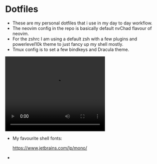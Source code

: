 # Dotfiles

* These are my personal dotfiles that i use in my day to day workflow.
* The neovim config in the repo is basically default nvChad flavour of neovim.
* For the zshrc I am using a default zsh with a few plugins and powerlevel10k theme to just fancy up my shell mostly.
* Tmux config is to set a few bindkeys and Dracula theme.

<video width="320" height="240" controls>
  <source src="tmux/recording.webm" type="video/webm">
</video>


* My favourite shell fonts:

    https://www.jetbrains.com/lp/mono/

* 
